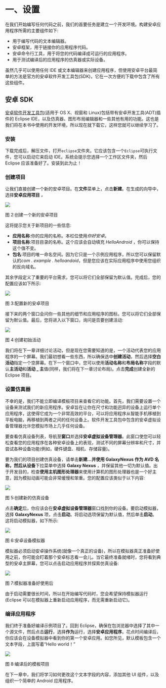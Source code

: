# 一、设置

在我们开始编写任何代码之前，我们的首要任务是建立一个开发环境。构建安卓应用程序所需的主要组件如下:

*   用于编写代码的文本编辑器。
*   安卓框架，用于链接你的应用程序代码。
*   安卓命令行工具，用于将您的代码编译成可运行的应用程序。
*   用于测试编译后的应用程序的仿真器或实际设备。

虽然几乎可以使用任何 IDE 或文本编辑器来创建应用程序，但使用安卓平台最简单的方法是官方的安卓软件开发工具包(SDK)，它在一次方便的下载中包含了所有这些组件。

## 安卓 SDK

[安卓软件开发工具包](http://developer.android.com/sdk/index.html)(适用于 OS X、视窗和 Linux)包括带有安卓开发工具(ADT)插件的 Eclipse IDE，以及仿真器、图形布局编辑器和一些其他有用的功能。这也是我们将在本书中使用的开发环境，所以现在就下载它，这样您就可以继续学习了。

### 安装

下载完成后，解压文件，打开`eclipse`文件夹。它应该包含一个`Eclipse`可执行文件，您可以启动它来启动 IDE。系统会提示您选择一个工作区文件夹，然后 Eclipse 应该准备好了。安装到此为止！

### 创建项目

让我们直接创建一个新的安卓项目。在**文件**菜单上，点击**新建**。在生成的向导中，选择**安卓应用项目** *。*

![](img/image002.jpg)

图 2:创建一个新的安卓项目

这将提示您关于新项目的一些信息:

*   **应用名称**:你的应用的名称。本栏位使用*你好安卓*。
*   **项目名称**:项目目录的名称。这个应该会自动填充 *HelloAndroid* ，你可以保持这个值不变。
*   **包名**:项目的唯一命名空间。因为它只是一个示例应用程序，所以您可以保留默认的*com . example . helloandoid*，但是您应该在实际应用程序中使用您组织的反向域名。

其余字段定义了重要的平台需求，您可以将它们全部保留为默认值。完成后，您的配置应该如下所示:

![](img/image003.jpg)

图 3:配置新的安卓项目

接下来的两个窗口会问你一些其他的细节和应用程序的图标。您可以将它们全部保留为默认值。最后，您将进入以下窗口，询问是否要创建活动:

![](img/image004.jpg)

图 4:创建初始活动

我们将在下一章详细讨论活动，但是现在您需要知道的是，一个活动代表您的应用程序的一个屏幕。我们最初想看一些东西，所以确保选中**创建活动**，然后选择**空白活动**指定一个空屏幕。在下一个窗口中，您可以使用**活动名称**和**布局名称**字段的默认**主活动**和**活动 _ 主**值(同样，我们将在下一章讨论布局)。点击**完成**创建全新的 Eclipse 项目。

### 设置仿真器

不幸的是，我们不能立即编译模板项目来查看它的功能。首先，我们需要设置一个设备来测试我们的新应用程序。安卓旨在让你在尺寸和功能迥异的设备上运行单个应用程序，这使得它成为一个非常高效的平台，可以将应用程序从智能手机移植到平板电脑，再移植到两者之间的任何设备上。软件开发工具包中包含的安卓虚拟设备管理器允许您模拟市场上几乎任何设备。

要查看仿真设备列表，导航至**窗口**并选择**安卓虚拟设备管理器**。此窗口使您可以轻松查看您的应用程序在各种安卓设备上的表现，测试不同的屏幕分辨率和尺寸，并尝试各种设备功能(例如，硬件键盘、相机、存储容量)。

要为我们的项目创建仿真设备，请单击**新建...**并使用 **GalaxyNexus** 作为 **AVD 名称**，然后从**设备**下拉菜单中选择 **Galaxy Nexus** ，并保留其他一切为默认值。出于开发目的，检查**使用主机图形处理器**来使用计算机的图形处理器也是一个好主意，因为模拟动画可能会非常缓慢和笨重。您的配置应该类似于以下内容:

![](img/image005.jpg)

图 5:创建新的仿真设备

点击**确定**后，你应该会在**安卓虚拟设备管理器**窗口找到你的设备。要启动模拟器，选择 **GalaxyNexus** 项，点击**启动**。将启动选项保留为默认值，然后单击**启动**。这将启动模拟器，如下所示:

![](img/image006.jpg)

图 6:安卓设备模拟器

模拟器必须启动安卓操作系统(就像一个真正的设备)，所以在模拟器真正准备好使用之前，你可能会盯着那个安卓标志看一会儿。当它最终准备就绪时，您将看到典型的安卓主屏幕，您可以点击启动应用程序并探索仿真设备:

![](img/image007.jpg)

图 7:模拟器准备好使用后

由于启动需要很长时间，所以在开始编写代码时，您会希望保持模拟器运行(Eclipse 可以在模拟器上重新启动应用程序，而无需重新启动它)。

### 编译应用程序

我们终于准备好编译示例项目了。回到 Eclipse，确保在包浏览器中选择了其中一个源文件，然后点击**运行**，选择**作为**运行，选择**安卓应用程序**。花点时间编译后，你应该会在设备模拟器中看到你的第一个安卓应用。如您所见，默认模板包含一个文本字段，上面写着“Hello world！”

![](img/image008.jpg)

图 8:编译后的模板项目

在下一章中，我们将学习如何更改这个文本字段的内容，添加其他 UI 组件，以及组织一个简单的 Android 应用程序。